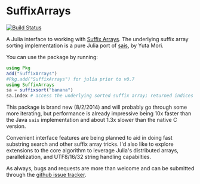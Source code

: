 # SuffixArrays

[![Build Status](https://travis-ci.org/quinnj/SuffixArrays.jl.svg?branch=master)](https://travis-ci.org/quinnj/SuffixArrays.jl)

A Julia interface to working with [Suffix Arrays](http://en.wikipedia.org/wiki/Suffix_array). The underlying suffix array sorting implementation is a pure Julia port of [sais](https://sites.google.com/site/yuta256/sais), by Yuta Mori.

You can use the package by running:
```julia
using Pkg
add("SuffixArrays")
#Pkg.add("SuffixArrays") for julia prior to v0.7
using SuffixArrays
sa = suffixsort("banana")
sa.index # access the underlying sorted suffix array; returned indices are currently 0-based
```

This package is brand new (8/2/2014) and will probably go through some more iterating, but performance is already impressive being 10x faster than the Java `sais` implementation and about 1.3x slower than the native C version.

Convenient interface features are being planned to aid in doing fast substring search and other suffix array tricks. I'd also like to explore extensions to the core algorithm to leverage Julia's distributed arrays, parallelization, and UTF8/16/32 string handling capabilties.

As always, bugs and requests are more than welcome and can be submitted through the [github issue tracker](https://github.com/quinnj/SuffixArrays.jl/issues).
